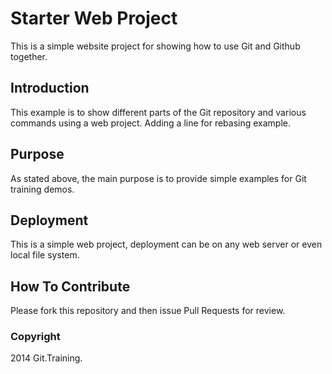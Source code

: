 # Starter Web Project

This is a simple website project for
showing how to use Git and Github together.

## Introduction

This example is to show different parts
of the Git repository and various commands
using a web project.  Adding a line for rebasing example.

## Purpose

As stated above, the main purpose is to 
provide simple examples for Git training 
demos.

## Deployment

This is a simple web project, deployment 
can be on any web server or even local 
file system.

## How To Contribute

Please fork this repository and then issue Pull Requests for 
review.

### Copyright

2014 Git.Training.
